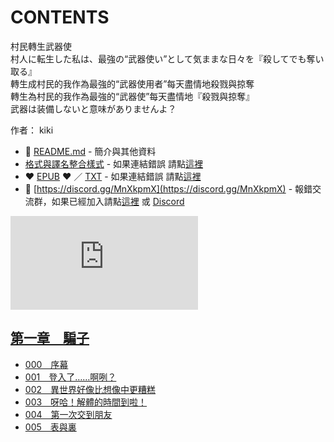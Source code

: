 # CONTENTS

村民轉生武器使  
村人に転生した私は、最強の“武器使い”として気ままな日々を『殺してでも奪い取る』  
轉生成村民的我作為最強的“武器使用者”每天盡情地殺戮與掠奪  
轉生為村民的我作為最強的“武器使”每天盡情地『殺戮與掠奪』  
武器は装備しないと意味がありませんよ？  

作者： kiki  



- :closed_book: [README.md](README.md) - 簡介與其他資料
- [格式與譯名整合樣式](https://github.com/bluelovers/node-novel/blob/master/lib/locales/%E6%9D%91%E6%B0%91%E8%BD%89%E7%94%9F%E6%AD%A6%E5%99%A8%E4%BD%BF.ts) - 如果連結錯誤 請點[這裡](https://github.com/bluelovers/node-novel/blob/master/lib/locales/)
-  :heart: [EPUB](https://gitlab.com/demonovel/epub-txt/blob/master/girl/%E8%BD%89%E7%94%9F%E6%88%90%E6%9D%91%E6%B0%91%E7%9A%84%E6%88%91%E4%BD%9C%E7%82%BA%E6%9C%80%E5%BC%B7%E7%9A%84%E2%80%9C%E6%AD%A6%E5%99%A8%E4%BD%BF%E7%94%A8%E8%80%85%E2%80%9D%E6%AF%8F%E5%A4%A9%E7%9B%A1%E6%83%85%E5%9C%B0%E6%AE%BA%E6%88%AE%E8%88%87%E6%8E%A0%E5%A5%AA.epub) :heart:  ／ [TXT](https://gitlab.com/demonovel/epub-txt/blob/master/girl/out/%E8%BD%89%E7%94%9F%E6%88%90%E6%9D%91%E6%B0%91%E7%9A%84%E6%88%91%E4%BD%9C%E7%82%BA%E6%9C%80%E5%BC%B7%E7%9A%84%E2%80%9C%E6%AD%A6%E5%99%A8%E4%BD%BF%E7%94%A8%E8%80%85%E2%80%9D%E6%AF%8F.out.txt) - 如果連結錯誤 請點[這裡](https://gitlab.com/demonovel/epub-txt/blob/master/girl/)
- :mega: [https://discord.gg/MnXkpmX](https://discord.gg/MnXkpmX) - 報錯交流群，如果已經加入請點[這裡](https://discordapp.com/channels/467794087769014273/467794088285175809) 或 [Discord](https://discordapp.com/channels/@me)


![導航目錄](https://chart.apis.google.com/chart?cht=qr&chs=150x150&chl=https://gitlab.com/novel-group/txt-source/blob/master/girl/村民轉生武器使/導航目錄.md "導航目錄")




## [第一章　騙子](00000_%E7%AC%AC%E4%B8%80%E7%AB%A0%E3%80%80%E9%A8%99%E5%AD%90)

- [000　序幕](00000_%E7%AC%AC%E4%B8%80%E7%AB%A0%E3%80%80%E9%A8%99%E5%AD%90/00000_000%E3%80%80%E5%BA%8F%E5%B9%95.txt)
- [001　登入了……啊咧？](00000_%E7%AC%AC%E4%B8%80%E7%AB%A0%E3%80%80%E9%A8%99%E5%AD%90/00010_001%E3%80%80%E7%99%BB%E5%85%A5%E4%BA%86%E2%80%A6%E2%80%A6%E5%95%8A%E5%92%A7%EF%BC%9F.txt)
- [002　異世界好像比想像中更糟糕](00000_%E7%AC%AC%E4%B8%80%E7%AB%A0%E3%80%80%E9%A8%99%E5%AD%90/00020_002%E3%80%80%E7%95%B0%E4%B8%96%E7%95%8C%E5%A5%BD%E5%83%8F%E6%AF%94%E6%83%B3%E5%83%8F%E4%B8%AD%E6%9B%B4%E7%B3%9F%E7%B3%95.txt)
- [003　呀哈！解體的時間到啦！](00000_%E7%AC%AC%E4%B8%80%E7%AB%A0%E3%80%80%E9%A8%99%E5%AD%90/00030_003%E3%80%80%E5%91%80%E5%93%88%EF%BC%81%E8%A7%A3%E9%AB%94%E7%9A%84%E6%99%82%E9%96%93%E5%88%B0%E5%95%A6%EF%BC%81.txt)
- [004　第一次交到朋友](00000_%E7%AC%AC%E4%B8%80%E7%AB%A0%E3%80%80%E9%A8%99%E5%AD%90/00040_004%E3%80%80%E7%AC%AC%E4%B8%80%E6%AC%A1%E4%BA%A4%E5%88%B0%E6%9C%8B%E5%8F%8B.txt)
- [005　表與裏](00000_%E7%AC%AC%E4%B8%80%E7%AB%A0%E3%80%80%E9%A8%99%E5%AD%90/00050_005%E3%80%80%E8%A1%A8%E8%88%87%E8%A3%8F.txt)

